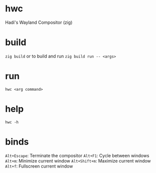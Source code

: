 # hwc
Hadi's Wayland Compositor (zig)

# build
`zig build` or to build and run `zig build run -- <args>`

# run
`hwc <arg command>`

# help
`hwc -h`


# binds
`Alt+Escape`: Terminate the compositor
`Alt+F1`: Cycle between windows
`Alt+m`: Minimize current window
`Alt+Shift+m`: Maximize current window
`Alt+f`: Fullscreen current window
